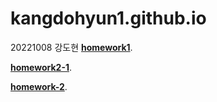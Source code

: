 # kangdohyun1.github.io

20221008 강도현
[**homework1**](https://kangdohyun1.github.io/homework1.html).

[**homework2-1**](https://kangdohyun1.github.io/homework2-1.html).

[**homework-2**](https://kangdohyun1.github.io/homework-2.html).
